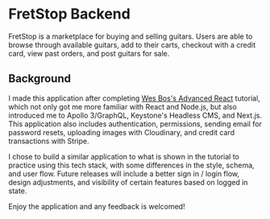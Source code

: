 # FretStop Backend
FretStop is a marketplace for buying and selling guitars. Users are able to browse through available guitars, add to their carts, checkout with a credit card, view past orders, and post guitars for sale. 

## Background
I made this application after completing [Wes Bos's Advanced React](https://advancedreact.com/) tutorial, which not only got me more familiar with React and Node.js, but also introduced me to Apollo 3/GraphQL, Keystone's Headless CMS, and Next.js. This application also includes authentication, permissions, sending email for password resets, uploading images with Cloudinary, and credit card transactions with Stripe.

I chose to build a similar application to what is shown in the tutorial to practice using this tech stack, with some differences in the style, schema, and user flow. Future releases will include a better sign in / login flow, design adjustments, and visibility of certain features based on logged in state. 

Enjoy the application and any feedback is welcomed!